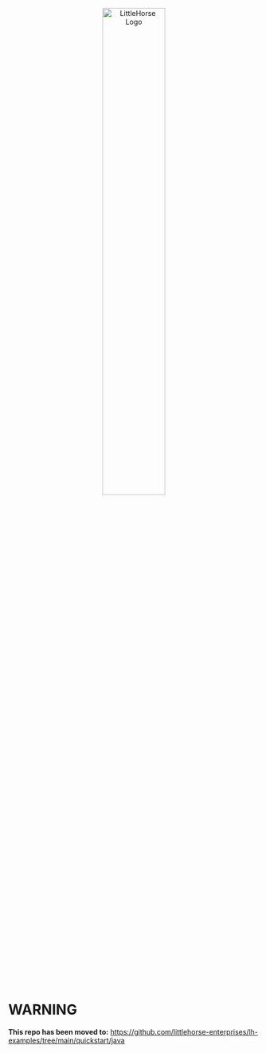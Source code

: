 <p align="center">
<img alt="LittleHorse Logo" src="https://littlehorse.io/img/logo-wordmark-white.png" width="50%">
</p>

# WARNING

**This repo has been moved to:** https://github.com/littlehorse-enterprises/lh-examples/tree/main/quickstart/java
